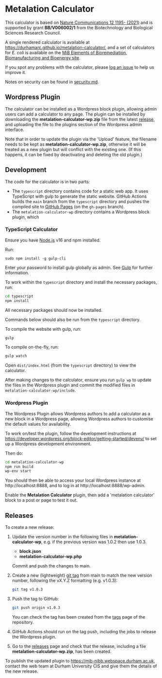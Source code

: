 # Metalation Calculator

This calculator is based on [Nature Communications 12 1195- (2021)](https://doi.org/10.1038/s41467-021-21479-8) and is supported by grant **BB/V006002/1** from the Biotechnology and Biological Sciences Research Council.

A single rendered calculator is available at https://durhamarc.github.io/metalation-calculator/, and a set of calculators for *E. coli* is available on the [MiB Elements of Bioremediation, Biomanufacturing and Bioenergy site](https://mib-nibb.webspace.durham.ac.uk/metalation-calculators/).

If you spot any problems with the calculator, please [log an issue](https://github.com/DurhamARC/metalation-calculator/issues/new/choose) to help us improve it.

Notes on security can be found in [security.md](security.md).

## Wordpress Plugin

The calculator can be installed as a Wordpress block plugin, allowing admin users can add a calculator to any page. The plugin can be installed by downloading the **metalation-calculator-wp.zip** file from the latest [release](https://github.com/DurhamARC/metalation-calculator/releases), and uploading the file to the plugins section of the Wordpress admin interface.

Note that in order to update the plugin via the 'Upload' feature, the filename needs to be kept as **metalation-calculator-wp.zip**, otherwise it will be treated as a new plugin but will conflict with the existing one. (If this happens, it can be fixed by deactivating and deleting the old plugin.)

## Development

The code for the calculator is in two parts:

 * The `typescript` directory contains code for a static web app. It uses TypeScript with gulp to generate the static website. GitHub Actions builds the `main` branch from the `typescript` directory and pushes the compiled site to [GitHub Pages](https://durhamarc.github.io/metalation-calculator/) (on the `gh-pages` branch).
 * The `metalation-calculator-wp` directory contains a Wordpress block plugin, which


### TypeScript Calculator

Ensure you have [Node.js](https://nodejs.org/en/) v16 and npm installed.

Run:

```
sudo npm install -g gulp-cli
```

Enter your password to install gulp globally as admin. See [Gulp](https://www.typescriptlang.org/docs/handbook/gulp.html) for further information.

To work within the `typescript` directory and install the necessary packages, run:

```bash
cd typescript
npm install
```

All necessary packages should now be installed.

Commands below should also be run from the `typescript` directory.

To compile the website with gulp, run:

```bash
gulp
```

To compile on-the-fly, run:

```bash
gulp watch
```

Open `dist/index.html` (from the `typescript` directory) to view the calculator.

After making changes to the calculator, ensure you run `gulp wp` to update the files in the Wordpress plugin and commit
the modified files in `metalation-calculator-wp/include`.

### Wordpress Plugin

The Wordpress Plugin allows Wordpress authors to add a calculator as a new block in a Wordpress page, allowing Wordpress
authors to customise the default values for availability.

To work on/test the plugin, follow the development instructions at https://developer.wordpress.org/block-editor/getting-started/devenv/ to set up a Wordpress development environment.

Then do:

```bash
cd metalation-calculator-wp
npm run build
wp-env start
```

You should then be able to access your local Wordpress instance at http://localhost:8888, and to log in at
http://localhost:8888/wp-admin.

Enable the **Metalation Calculator** plugin, then add a 'metalation calculator' block to a post or page to test it out.

## Releases

To create a new release:

1. Update the version number in the following files in **metalation-calculator-wp**, e.g. if the previous version was 1.0.2 then use 1.0.3.
   - **block.json**
   - **metalation-calculator-wp.php**

   Commit and push the changes to main.

2. Create a new (lightweight) [git tag](https://git-scm.com/book/en/v2/Git-Basics-Tagging#_lightweight_tags) from main to match the new version number, following the vX.Y.Z formatting (e.g. v1.0.3):
   ```bash
   git tag v1.0.3
   ```

3. Push the tag to GitHub:
   ```bash
   git push origin v1.0.3
   ```
   You can check the tag has been created from the [tags](https://github.com/DurhamARC/metalation-calculator/tags) page of the repository.

4. GitHub Actions should run on the tag push, including the jobs to release the Wordpress plugin.

5. Go to the [releases](https://github.com/DurhamARC/metalation-calculator/releases) page and check that the release, including a file **metalation-calculator-wp.zip**, has been created.

To publish the updated plugin to https://mib-nibb.webspace.durham.ac.uk, contact the web team at Durham University CIS and give them the details of the new release.
